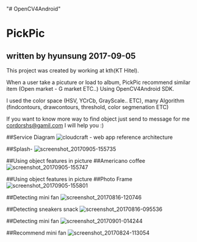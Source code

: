 "# OpenCV4Android" 

# PickPic  
## written by hyunsung 2017-09-05

This project was created by working at kth(KT Hitel).

When a user take a picuture or load to album, PickPic recommend similar item (Open market - G market ETC..)
Using OpenCV4Android SDK.

I used the color space (HSV, YCrCb, GrayScale.. ETC),  many Algorithm (findcontours, drawcontours, threshold, color segmenation ETC)

If you want to know more way to find object just send to message for me cordorshs@gamil.com
I will help you :)

##Service Diagram
![cloudcraft - web app reference architecture](https://user-images.githubusercontent.com/17498974/30049912-54b2d3ac-9257-11e7-9e0d-0e39e3038da2.png)


##Splash-
![screenshot_20170905-155735](https://user-images.githubusercontent.com/17498974/30049128-52ed752a-9254-11e7-83b2-8dd8c20d2bf4.png)


##Using object features in picture
##Americano coffee
![screenshot_20170905-155747](https://user-images.githubusercontent.com/17498974/30049134-5eb27b6c-9254-11e7-9396-24a0d97b630c.png)


##Using object features in picture
##Photo Frame
![screenshot_20170905-155801](https://user-images.githubusercontent.com/17498974/30049136-644b5f76-9254-11e7-99ff-c756e5c91a61.png)


##Detecting mini fan
![screenshot_20170816-120746](https://user-images.githubusercontent.com/17498974/30049204-ad026890-9254-11e7-8c70-73fed606012a.png)


##Detecting sneakers snack
![screenshot_20170816-095536](https://user-images.githubusercontent.com/17498974/30049157-7c8e61d2-9254-11e7-9358-3463a0099099.png)


##Detecting mini fan
![screenshot_20170901-014244](https://user-images.githubusercontent.com/17498974/30049187-99693b06-9254-11e7-96ea-0a24a27d6cd6.png)


##Recommend mini fan
![screenshot_20170824-113054](https://user-images.githubusercontent.com/17498974/30049195-9ea164cc-9254-11e7-8df5-4b06f05ba54c.png)

